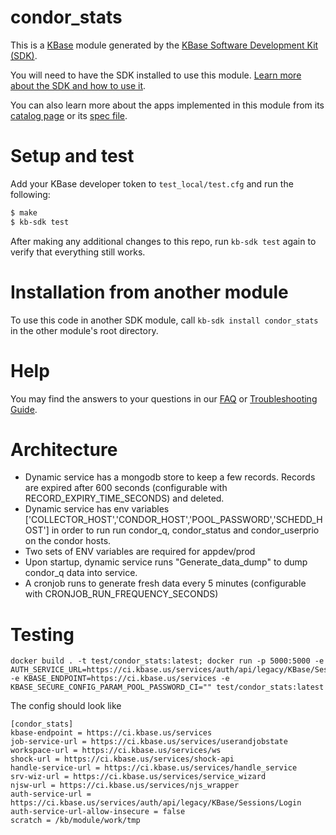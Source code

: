 # condor_stats

This is a [KBase](https://kbase.us) module generated by the [KBase Software Development Kit (SDK)](https://github.com/kbase/kb_sdk).

You will need to have the SDK installed to use this module. [Learn more about the SDK and how to use it](https://kbase.github.io/kb_sdk_docs/).

You can also learn more about the apps implemented in this module from its [catalog page](https://narrative.kbase.us/#catalog/modules/condor_stats) or its [spec file]($module_name.spec).

# Setup and test

Add your KBase developer token to `test_local/test.cfg` and run the following:

```bash
$ make
$ kb-sdk test
```

After making any additional changes to this repo, run `kb-sdk test` again to verify that everything still works.

# Installation from another module

To use this code in another SDK module, call `kb-sdk install condor_stats` in the other module's root directory.

# Help

You may find the answers to your questions in our [FAQ](https://kbase.github.io/kb_sdk_docs/references/questions_and_answers.html) or [Troubleshooting Guide](https://kbase.github.io/kb_sdk_docs/references/troubleshooting.html).


# Architecture

* Dynamic service has a mongodb store to keep a few records. Records are expired after 600 seconds (configurable with RECORD_EXPIRY_TIME_SECONDS) and deleted.
* Dynamic service has env variables ['COLLECTOR_HOST','CONDOR_HOST','POOL_PASSWORD','SCHEDD_HOST'] in order to run run condor_q, condor_status and condor_userprio on the condor hosts.
* Two sets of ENV variables are required for appdev/prod
* Upon startup, dynamic service runs "Generate_data_dump" to dump condor_q data into service.
* A cronjob runs to generate fresh data every 5 minutes (configurable with CRONJOB_RUN_FREQUENCY_SECONDS)

# Testing

```
docker build . -t test/condor_stats:latest; docker run -p 5000:5000 -e AUTH_SERVICE_URL=https://ci.kbase.us/services/auth/api/legacy/KBase/Sessions/Login -e KBASE_ENDPOINT=https://ci.kbase.us/services -e KBASE_SECURE_CONFIG_PARAM_POOL_PASSWORD_CI="" test/condor_stats:latest
```

The config should look like

```
[condor_stats]
kbase-endpoint = https://ci.kbase.us/services
job-service-url = https://ci.kbase.us/services/userandjobstate
workspace-url = https://ci.kbase.us/services/ws
shock-url = https://ci.kbase.us/services/shock-api
handle-service-url = https://ci.kbase.us/services/handle_service
srv-wiz-url = https://ci.kbase.us/services/service_wizard
njsw-url = https://ci.kbase.us/services/njs_wrapper
auth-service-url = https://ci.kbase.us/services/auth/api/legacy/KBase/Sessions/Login
auth-service-url-allow-insecure = false
scratch = /kb/module/work/tmp
```